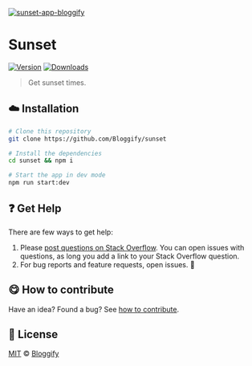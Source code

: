 <!-- Please do not edit this file. Edit the `blah` field in the `package.json` instead. If in doubt, open an issue. -->








[![sunset-app-bloggify](https://i.imgur.com/mdPBIi1.png)](http://sunset.bloggify.org)











# Sunset

 [![Version](https://img.shields.io/npm/v/sunset-app-bloggify.svg)](https://www.npmjs.com/package/sunset-app-bloggify) [![Downloads](https://img.shields.io/npm/dt/sunset-app-bloggify.svg)](https://www.npmjs.com/package/sunset-app-bloggify)







> Get sunset times.

















## :cloud: Installation

```bash
# Clone this repository
git clone https://github.com/Bloggify/sunset

# Install the dependencies
cd sunset && npm i

# Start the app in dev mode
npm run start:dev
```






















## :question: Get Help

There are few ways to get help:



 1. Please [post questions on Stack Overflow](https://stackoverflow.com/questions/ask). You can open issues with questions, as long you add a link to your Stack Overflow question.
 2. For bug reports and feature requests, open issues. :bug:
















## :yum: How to contribute
Have an idea? Found a bug? See [how to contribute][contributing].
























## :scroll: License

[MIT][license] © [Bloggify][website]






[license]: /LICENSE
[website]: https://bloggify.org
[contributing]: /CONTRIBUTING.md
[docs]: /DOCUMENTATION.md
